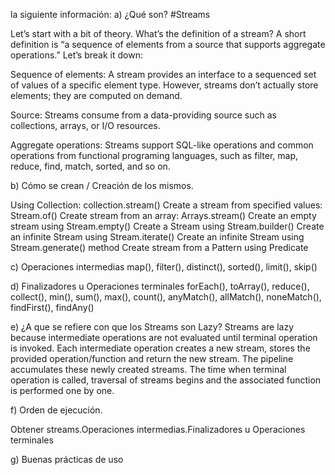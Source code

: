  la siguiente información:
a) ¿Qué son?
#Streams

Let’s start with a bit of theory. What’s the definition of a stream? A short definition is “a sequence of elements from a source that supports aggregate operations.” Let’s break it down:

Sequence of elements: A stream provides an interface to a sequenced set of values of a specific element type. However, streams don’t actually store elements; they are computed on demand.

Source: Streams consume from a data-providing source such as collections, arrays, or I/O resources.

Aggregate operations: Streams support SQL-like operations and common operations from functional programing languages, such as filter, map, reduce, find, match, sorted, and so on.

b) Cómo se crean / Creación de los mismos.

Using Collection: collection.stream()
Create a stream from specified values: Stream.of()
Create stream from an array: Arrays.stream()
Create an empty stream using Stream.empty()
Create a Stream using Stream.builder()
Create an infinite Stream using Stream.iterate()
Create an infinite Stream using Stream.generate() method
Create stream from a Pattern using Predicate

c) Operaciones intermedias
map(), filter(), distinct(), sorted(), limit(), skip()

d) Finalizadores u Operaciones terminales
forEach(), toArray(), reduce(), collect(), min(), sum(), max(), count(), anyMatch(), allMatch(), noneMatch(), findFirst(), findAny()

e) ¿A que se refiere con que los Streams son Lazy?
Streams are lazy because intermediate operations are not evaluated until terminal operation is invoked. Each intermediate operation creates a new stream, stores the provided operation/function and return the new stream. The pipeline accumulates these newly created streams.
The time when terminal operation is called, traversal of streams begins and the associated function is performed one by one.

f) Orden de ejecución.

Obtener streams.Operaciones intermedias.Finalizadores u Operaciones terminales

g) Buenas prácticas de uso